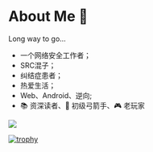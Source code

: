 # About Me 👋
Long way to go...

- 一个网络安全工作者；
- SRC混子；
- 纠结症患者；
- 热爱生活；
- Web、Android、逆向;
- :books: 资深读者、:bow_and_arrow: 初级弓箭手、:video_game: 老玩家

![](https://github-readme-stats.vercel.app/api?username=XavierRoot&count_private=true&show_icons=true&hide=prs)


[![trophy](https://github-profile-trophy.vercel.app/?username=XavierRoot)](https://github.com/ryo-ma/github-profile-trophy)
<!--
### Hi there 
**XavierRoot/XavierRoot** is a ✨ _special_ ✨ repository because its `README.md` (this file) appears on your GitHub profile.

Here are some ideas to get you started:

- 🔭 I’m currently working on ...
- 🌱 I’m currently learning ...
- 👯 I’m looking to collaborate on ...
- 🤔 I’m looking for help with ...
- 💬 Ask me about ...
- 📫 How to reach me: ...
- 😄 Pronouns: ...
- ⚡ Fun fact: ...
-->
